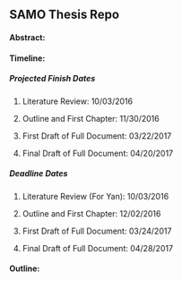 ## SAMO Thesis Repo

#### Abstract: 


#### Timeline:  

##### Projected Finish Dates

1. Literature Review: 10/03/2016 

2. Outline and First Chapter: 11/30/2016 

3. First Draft of Full Document: 03/22/2017

4. Final Draft of Full Document: 04/20/2017

##### Deadline Dates

1. Literature Review (For Yan): 10/03/2016

2. Outline and First Chapter: 12/02/2016  

3. First Draft of Full Document: 03/24/2017

4. Final Draft of Full Document: 04/28/2017

#### Outline:
